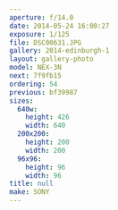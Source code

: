```yaml
---
aperture: f/14.0
date: 2014-05-24 16:00:27
exposure: 1/125
file: DSC00631.JPG
gallery: 2014-edinburgh-1
layout: gallery-photo
model: NEX-3N
next: 7f9fb15
ordering: 54
previous: bf39987
sizes:
  640w:
    height: 426
    width: 640
  200x200:
    height: 200
    width: 200
  96x96:
    height: 96
    width: 96
title: null
make: SONY
---
```

